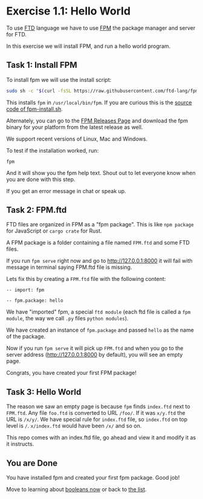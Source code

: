 # Exercise 1.1: Hello World

To use [FTD](https://ftd.dev) language we have to use [FPM](https://fpm.dev)
the package manager and server for FTD.

In this exercise we will install FPM, and run a hello world program.


## Task 1: Install FPM


To install fpm we will use the install script:

```sh
sudo sh -c "$(curl -fsSL https://raw.githubusercontent.com/ftd-lang/fpm/main/install-fpm.sh)"
```

This installs `fpm` in `/usr/local/bin/fpm`. If you are curious this is the
[source code of fpm-install.sh](https://github.com/ftd-lang/fpm/blob/main/install-fpm.sh).

Alternately, you can go to the [FPM Releases Page](https://github.com/ftd-lang/fpm/releases)
and download the fpm binary for your platform from the latest release as well.

We support recent versions of Linux, Mac and Windows.

To test if the installation worked, run:

```shell
fpm
````

And it will show you the fpm help text. Shout out to let everyone know when
you are done with this step.

If you get an error message in chat or speak up.


## Task 2: FPM.ftd

FTD files are organized in FPM as a "fpm package". This is like `npm package` for
JavaScript or `cargo crate` for Rust.

A FPM package is a folder containing a file named `FPM.ftd` and some FTD files.

If you run `fpm serve` right now and go to http://127.0.0.1:8000 it will fail
with message in terminal saying FPM.ftd file is missing.

Lets fix this by creating a `FPM.ftd` file with the following content:

```ftd
-- import: fpm

-- fpm.package: hello
```

We have "imported" fpm, a special `ftd module` (each ftd file is called a `fpm
module`, the way we call `.py` files `python modules`).

We have created an instance of `fpm.package` and passed `hello` as the name of
the package.

Now if you run `fpm serve` it will pick up `FPM.ftd` and when you go to the
server address (http://127.0.0.1:8000 by default), you will see an empty page.

Congrats, you have created your first FPM package!

## Task 3: Hello World


The reason we saw an empty page is because `fpm` finds `index.ftd` next to
`FPM.ftd`. Any file `foo.ftd` is converted to URL `/foo/`. If it was `x/y.ftd`
the URL is `/x/y/`. We have special rule for `index.ftd` file, so `index.ftd`
on top level is `/`. `x/index.ftd` would have been `/x/` and so on.

This repo comes with an index.ftd file, go ahead and view it and modify it as
it instructs.


## You are Done

You have installed fpm and created your first fpm package. Good job!

Move to learning about [booleans now](../02-boolean/) or back to
[the list](../../README.md).

